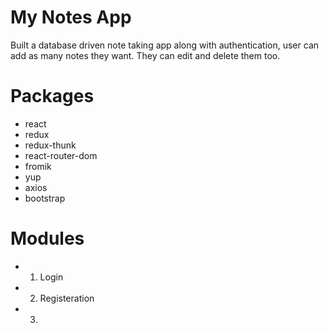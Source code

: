 # My Notes App

Built a database driven note taking app along with authentication, user can add as many notes they want. They can edit and delete them too.

# Packages

* react
* redux
* redux-thunk
* react-router-dom
* fromik
* yup
* axios
* bootstrap

# Modules

* 1. Login
* 2. Registeration
* 3. 
